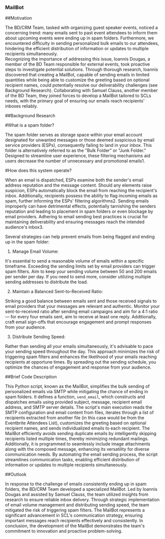 ### MailBot


##Motivation 

The BD/CRM Team, tasked with organizing guest speaker events, noticed a concerning trend: many emails sent to past event attendees to inform them about upcoming events were ending up in spam folders. Furthermore, we encountered difficulty in sending personalized bulk emails to our attendees, hindering the efficient distribution of information or updates to multiple recipients simultaneously.  
Recognizing the importance of addressing this issue, Ioannis Dougas, a member of the BD Team responsible for external events, took proactive steps to investigate potential solutions. Through thorough research, Ioannis discovered that creating a MailBot, capable of sending emails in limited quantities while being able to customize the greeting based on optional recipient names, could potentially resolve our deliverability challenges (see Background Research). Collaborating with Samuel Clauss, another member of the BD Team, they joined forces to develop a MailBot tailored to SCLs needs, with the primary goal of ensuring our emails reach recipients' inboxes reliably.  

##Background Research 

#What is a spam folder? 

The spam folder serves as storage space within your email account designated for unwanted messages or those deemed suspicious by email service providers (ESPs), consequently failing to land in your inbox. This folder is alternatively referred to as the "Bulk Folder" or "Junk Folder." Designed to streamline user experience, these filtering mechanisms aid users decrease the number of unnecessary and promotional emails1. 

#How does this system operate?  

When an email is dispatched, ESPs examine both the sender's email address reputation and the message content. Should any elements raise suspicion, ESPs automatically block the email from reaching the recipient's inbox. Additionally, recipients possess the ability to flag incoming emails as spam, further informing the ESPs' filtering algorithms2. 
Sending emails improperly can have detrimental effects, potentially tarnishing the senders reputation and leading to placement in spam folders or even blockage by email providers. Adhering to email sending best practices is crucial for maintaining deliverability and ensuring messages reach the intended audience's inbox3.  

Several strategies can help prevent emails from being flagged and ending up in the spam folder: 

1. Manage Email Volume:  

It's essential to send a reasonable volume of emails within a specific timeframe. Exceeding the sending limits set by email providers can trigger spam filters. Aim to keep your sending volume between 50 and 200 emails per sender per day. If you need to send more, consider utilizing multiple sending addresses to distribute the load. 

2. Maintain a Balanced Sent-to-Received Ratio: 

Striking a good balance between emails sent and those received signals to email providers that your messages are relevant and authentic. Monitor your sent-to-received ratio after sending email campaigns and aim for a 4:1 ratio— for every four emails sent, aim to receive at least one reply. Additionally, craft email sign-offs that encourage engagement and prompt responses from your audience. 

3. Distribute Sending Speed: 

Rather than sending all your emails simultaneously, it's advisable to pace your sending speed throughout the day. This approach minimizes the risk of triggering spam filters and enhances the likelihood of your emails reaching recipients at opportune times. By spreading out the sending schedule, you optimize the chances of engagement and response from your audience. 

##Brief Code Description 

This Python script, known as the MailBot, simplifies the bulk sending of personalized emails via SMTP while mitigating the chance of ending in spam folders. It defines a function, `send_email`, which constructs and dispatches emails using provided subject, message, recipient email address, and SMTP server details. The script's main execution reads the SMTP configuration and email content from files, iterates through a list of recipients extracted from another file (in this case would be from the Eventbrite Attendees List), customizes the greeting based on optional recipient names, and sends individualized emails to each recipient. The MailBot efficiently avoids sending duplicate emails by intelligently skipping recipients listed multiple times, thereby minimizing redundant mailings. Additionally, it is programmed to seamlessly include image attachments along with the composed message, enhancing its versatility for diverse communication needs. By automating the email sending process, the script streamlines communication tasks, enabling efficient distribution of information or updates to multiple recipients simultaneously. 

##Outlook 

In response to the challenge of emails consistently ending up in spam folders, the BD/CRM Team developed a specialized MailBot. Led by Ioannis Dougas and assisted by Samuel Clauss, the team utilized insights from research to ensure reliable inbox delivery. Through strategic implementation of email volume management and distributing sending speed, the team mitigated the risk of triggering spam filters. The MailBot represents a significant advancement in SCL's communication strategy, ensuring important messages reach recipients effectively and consistently. In conclusion, the development of the MailBot demonstrates the team's commitment to innovation and proactive problem-solving.  
